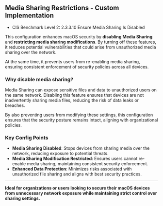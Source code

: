 ## Media Sharing Restrictions - Custom Implementation

- CIS Benchmark Level 2: 2.3.3.10 Ensure Media Sharing Is Disabled

This configuration enhances macOS security by **disabling Media Sharing** and **restricting media sharing modifications**. By turning off these features, it reduces potential vulnerabilities that could arise from unauthorized media sharing over the network.

At the same time, it prevents users from re-enabling media sharing, ensuring consistent enforcement of security policies across all devices.

### Why disable media sharing?

Media Sharing can expose sensitive files and data to unauthorized users on the same network. Disabling this feature ensures that devices are not inadvertently sharing media files, reducing the risk of data leaks or breaches.

By also preventing users from modifying these settings, this configuration ensures that the security posture remains intact, aligning with organizational policies.

### Key Config Points

- **Media Sharing Disabled**: Stops devices from sharing media over the network, reducing exposure to potential threats.
- **Media Sharing Modification Restricted**: Ensures users cannot re-enable media sharing, maintaining consistent security enforcement.
- **Enhanced Data Protection**: Minimizes risks associated with unauthorized file sharing and aligns with best security practices.

---

**Ideal for organizations or users looking to secure their macOS devices from unnecessary network exposure while maintaining strict control over sharing settings.**
